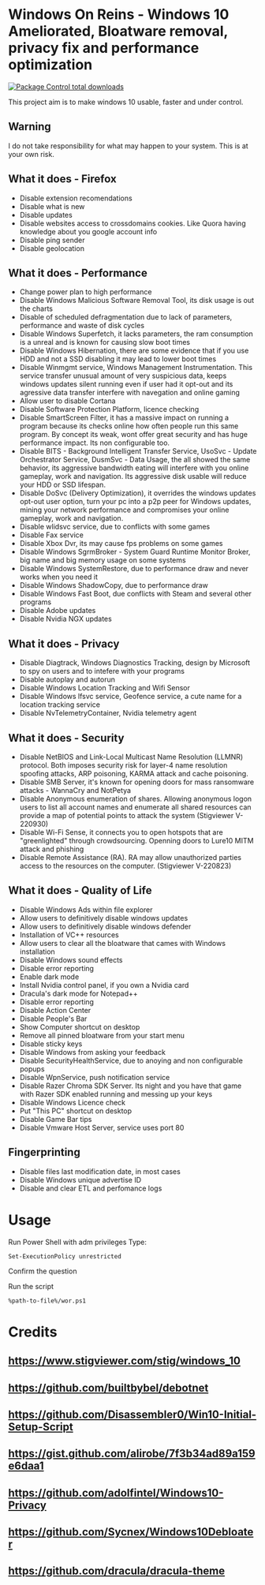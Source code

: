 # Windows On Reins - Windows 10 Ameliorated, Bloatware removal, privacy fix and performance optimization
[![Package Control total downloads](https://img.shields.io/packagecontrol/dt/SwitchDictionary.svg)](https://packagecontrol.io/packages/SwitchDictionary)

This project aim is to make windows 10 usable, faster and under control. 

## Warning
I do not take responsibility for what may happen to your system. This is at your own risk.

## What it does - Firefox

- Disable extension recomendations
- Disable what is new
- Disable updates
- Disable websites access to crossdomains cookies. Like Quora having knowledge about you google account info
- Disable ping sender
- Disable geolocation


## What it does - Performance

- Change power plan to high performance
- Disable Windows Malicious Software Removal Tool, its disk usage is out the charts
- Disable of scheduled defragmentation due to lack of parameters, performance and waste of disk cycles
- Disable Windows Superfetch, it lacks parameters, the ram consumption is a unreal and is known for causing slow boot times
- Disable Windows Hibernation, there are some evidence that if you use HDD and not a SSD disabling it may lead to lower boot times
- Disable Winmgmt service, Windows Management Instrumentation. This service transfer unusual amount of very suspicious data, keeps windows updates silent running even if user had it opt-out and its agressive data transfer interfere with navegation and online gaming
- Allow user to disable Cortana
- Disable Software Protection Platform, licence checking
- Disable SmartScreen Filter, it has a massive impact on running a program because its checks online how often people run this same program. By concept its weak, wont offer great security and has huge performance impact. Its non configurable too.
- Disable BITS - Background Intelligent Transfer Service, UsoSvc - Update Orchestrator Service, DusmSvc - Data Usage, the all showed the same behavior, its aggressive bandwidth eating will interfere with you online gameplay, work and navigation. Its aggressive disk usable will reduce your HDD or SSD lifespan.
- Disable DoSvc (Delivery Optimization), it overrides the windows updates opt-out user option, turn your pc into a p2p peer for Windows updates, mining your network performance and compromises your online gameplay, work and navigation.
- Disable wlidsvc service, due to conflicts with some games
- Disable Fax service
- Disable Xbox Dvr, its may cause fps problems on some games
- Disable Windows SgrmBroker - System Guard Runtime Monitor Broker, big name and big memory usage on some systems
- Disable Windows SystemRestore, due to performance draw and never works when you need it
- Disable Windows ShadowCopy, due to performance draw
- Disable Windows Fast Boot, due conflicts with Steam and several other programs
- Disable Adobe updates
- Disable Nvidia NGX updates

## What it does - Privacy

- Disable Diagtrack, Windows Diagnostics Tracking, design by Microsoft to spy on users and to intefere with your programs
- Disable autoplay and autorun
- Disable Windows Location Tracking and Wifi Sensor
- Disable Windows lfsvc service, Geofence service, a cute name for a location tracking service
- Disable NvTelemetryContainer, Nvidia telemetry agent 

## What it does - Security

- Disable NetBIOS and Link-Local Multicast Name Resolution (LLMNR) protocol. Both imposes security risk for layer-4 name resolution spoofing attacks, ARP poisoning, KARMA attack and cache poisoning.
- Disable SMB Server, it's known for opening doors for mass ransomware attacks - WannaCry and NotPetya
- Disable Anonymous enumeration of shares. Allowing anonymous logon users to list all account names and enumerate all shared resources can provide a map of potential points to attack the system (Stigviewer V-220930)
- Disable Wi-Fi Sense, it connects you to open hotspots that are "greenlighted" through crowdsourcing. Openning doors to Lure10 MITM attack and phishing
- Disable Remote Assistance (RA). RA may allow unauthorized parties access to the resources on the computer. (Stigviewer V-220823)

## What it does - Quality of Life

- Disable Windows Ads within file explorer
- Allow users to definitively disable windows updates
- Allow users to definitively disable windows defender
- Installation of VC++ resources
- Allow users to clear all the bloatware that cames with Windows installation
- Disable Windows sound effects
- Disable error reporting
- Enable dark mode
- Install Nvidia control panel, if you own a Nvidia card
- Dracula's dark mode for Notepad++
- Disable error reporting
- Disable Action Center 
- Disable People's Bar
- Show Computer shortcut on desktop
- Remove all pinned bloatware from your start menu
- Disable sticky keys
- Disable Windows from asking your feedback
- Disable SecurityHealthService, due to anoying and non configurable popups
- Disable WpnService, push notification service
- Disable Razer Chroma SDK Server. Its night and you have that game with Razer SDK enabled running and messing up your keys
- Disable Windows Licence check
- Put "This PC" shortcut on desktop
- Disable Game Bar tips
- Disable Vmware Host Server, service uses port 80

## Fingerprinting

- Disable files last modification date, in most cases
- Disable Windows unique advertise ID
- Disable and clear ETL and perfomance logs


Usage
============

Run Power Shell with adm privileges
Type:

    Set-ExecutionPolicy unrestricted


Confirm the question

Run the script 

    %path-to-file%/wor.ps1
    

Credits
============

## https://www.stigviewer.com/stig/windows_10
## https://github.com/builtbybel/debotnet
## https://github.com/Disassembler0/Win10-Initial-Setup-Script
## https://gist.github.com/alirobe/7f3b34ad89a159e6daa1
## https://github.com/adolfintel/Windows10-Privacy
## https://github.com/Sycnex/Windows10Debloater
## https://github.com/dracula/dracula-theme
